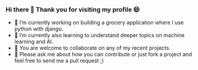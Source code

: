 ### Hi there 👋 Thank you for visiting my profile 😄


- 🔭 I’m currently working on building a grocery application where I use python with django.
- 🌱 I’m currently also learning to understand deeper topics on machine learning and AI.
- 👯 You are welcome to collaborate on any of my recent projects.
- 💬 Please ask me about how you can contribute or just fork a project and feel free to send me a pull request ;)
<!--
**chandant9/chandant9** is a ✨ _special_ ✨ repository because its `README.md` (this file) appears on your GitHub profile.

Here are some ideas to get you started:

- 🔭 I’m currently working on building a grocery application where I use python with django.
- 🌱 I’m currently also learning to understand deeper topics on machine learning and AI
- 👯 You are welcome to collaborate on any of my recent projects
- 💬 Please ask me about how you can contribute.
- 📫 How to reach me: ...
- 😄 Pronouns: ...
- ⚡ Fun fact: ...
-->
